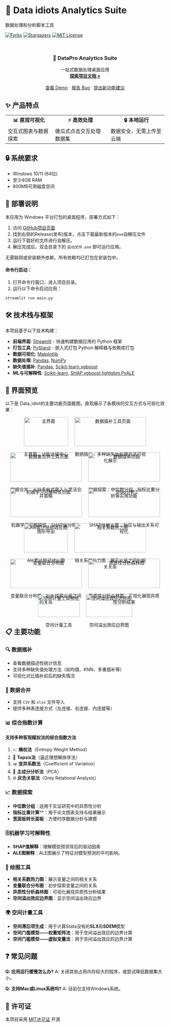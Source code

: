 # 🔬 Data idiots Analytics Suite

数据处理和分析脚本工具

<!-- PROJECT SHIELDS -->


[![Forks][forks-shield]][forks-url]
[![Stargazers][stars-shield]][stars-url]
[![MIT License][license-shield]][license-url]


<!-- PROJECT LOGO -->



<br />
<div align="center">


  <h3 align="center">🔬 DataPro Analytics Suite</h3>

  <p align="center">
    一站式数据处理桌面应用
    <br />
    <a href="https://github.com/Pei-hsinWang/Data_idiot"><strong>探索项目文档 »</strong></a>
    <br />
    <br />
    <a href="https://github.com/Pei-hsinWang/Data_idiot">查看 Demo</a>
    ·
    <a href="https://github.com/Pei-hsinWang/Data_idiot/issues">报告 Bug</a>
    ·
    <a href="https://github.com/Pei-hsinWang/Data_idiot/issues">提出新功能建议</a>
  </p>
</div>

## ✨ 产品特点

<div align="center">
  <table>
    <tr>
      <td align="center"><b>📊 直观可视化</b></td>
      <td align="center"><b>⚡ 高效处理</b></td>
      <td align="center"><b>🔒 本地运行</b></td>
    </tr>
    <tr>
      <td>交互式图表与数据探索</td>
      <td>傻瓜式点击交互处理数据集</td>
      <td>数据安全，无需上传至云端</td>
    </tr>
  </table>
</div>


## 🔒 系统要求
- Windows 10/11 (64位)
- 至少4GB RAM
- 800MB可用磁盘空间

## 🚀 部署说明
本应用为 Windows 平台打包的桌面程序，部署方式如下：
1. 访问 [GitHub项目页面](https://github.com/Pei-hsinWang/Data_idiot)
2. 找到右侧的Release(发布)版本，点击下载最新版本的`exe`自解压文件
3. 运行下载好的文件进行自解压。
4. 解压完成后，双击目录下的 `启动文件.exe` 即可运行应用。

无需联网或安装额外依赖，所有依赖均已打包在安装包中。

#### 命令行启动：
1. 打开命令行窗口，进入项目目录。
2. 运行以下命令启动应用：
```cmd
streamlit run main.py
```

## 🛠️ 技术栈与框架

本项目基于以下技术构建：

- **前端界面**: [Streamlit](https://streamlit.io) - 快速构建数据应用的 Python 框架
- **打包工具**: [PyStand](https://github.com/skywind3000/PyStand/) - 嵌入式打包 Python 解释器与依赖库打包
- **数据可视化**: [Matplotlib](https://matplotlib.org/)
- **数据处理**: [Pandas](https://pandas.pydata.org/), [NumPy](https://numpy.org/)
- **缺失值插补**: [Pandas](https://pandas.pydata.org/), [Scikit-learn](https://scikit-learn.org/),[xgboost](https://xgboost.readthedocs.io/en/latest/)
- **ML与可解释性**: [Scikit-learn](https://scikit-learn.org/), [SHAP](https://shap.readthedocs.io/en/latest/),[xgboost](https://xgboost.readthedocs.io/en/latest/),[lightgbm](https://lightgbm.readthedocs.io/en/latest/),[PyALE](https://github.com/DanaJomar/PyALE)


## 📱 界面预览

以下是 Data_idiot的主要功能页面截图，直观展示了各模块的交互方式与可视化效果：

<div style="display: flex; flex-wrap: wrap; justify-content: center; gap: 20px;">
  <div style="text-align: center; max-width: 45%;">
    <img src="https://raw.githubusercontent.com/Pei-hsinWang/Data_idiot/master/preview_fig/main.png" alt="主界面" width="100%">
    <p>主界面：功能选择中心</p>
  </div>

  <div style="text-align: center; max-width: 45%;">
    <img src="https://raw.githubusercontent.com/Pei-hsinWang/Data_idiot/master/preview_fig/Data_Imputation_preview.png" alt="数据插补工具页面" width="100%">
    <p>数据插补：多种缺失值处理方法可视化展示</p>
  </div>

  <div style="text-align: center; max-width: 45%;">
    <img src="https://raw.githubusercontent.com/Pei-hsinWang/Data_idiot/master/preview_fig/Data_Merge_preview.png" alt="数据集合并工具页面" width="100%">
    <p>数据合并：支持多格式导入与灵活合并策略</p>
  </div>

  <div style="text-align: center; max-width: 45%;">
    <img src="https://raw.githubusercontent.com/Pei-hsinWang/Data_idiot/master/preview_fig/Data_exploration_preview.png" alt="数据探索页面" width="100%">
    <p>数据探索：中位数分组、指标比重分析等实用功能</p>
  </div>

  <div style="text-align: center; max-width: 45%;">
    <img src="https://raw.githubusercontent.com/Pei-hsinWang/Data_idiot/master/preview_fig/Interpretable_ML_preview.png" alt="机器学习可解释性页面" width="100%">
    <p>机器学习可解释性：SHAP值分析与图形导出</p>
  </div>

  <div style="text-align: center; max-width: 45%;">
    <img src="https://raw.githubusercontent.com/Pei-hsinWang/Data_idiot/master/preview_fig/Shap_preview_2.png" alt="Shap分析2" width="100%">
    <p>SHAP值散点图：特征与输出关系可视化</p>
  </div>  
    <div style="text-align: center; max-width: 45%;">
    <img src="https://raw.githubusercontent.com/Pei-hsinWang/Data_idiot/master/preview_fig/ale_preview.png" alt="Ale累计局部效应图" width="100%">
    <p>Ale累计局部效应图</p>
  </div>
  <div style="text-align: center; max-width: 45%;">
    <img src="https://raw.githubusercontent.com/Pei-hsinWang/Data_idiot/master/preview_fig/cor_fig_preview.png" alt="相关系数热力图" width="100%">
    <p>相关系数热力图：展示变量之间的相关关系</p>
  </div>
  <div style="text-align: center; max-width: 45%;">
    <img src="https://raw.githubusercontent.com/Pei-hsinWang/Data_idiot/master/preview_fig/joint_distribution_preview.png" alt="变量联合分布图" width="100%">
    <p>变量联合分布图：初步探索变量之间的关系</p>
  </div>
  <div style="text-align: center; max-width: 45%;">
    <img src="https://raw.githubusercontent.com/Pei-hsinWang/Data_idiot/master/preview_fig/hete_analysis_preview.png" alt="异质性分析森林图" width="100%">
    <p>异质性分析森林图：可视化展现异质性分析结果</p>
  </div>
  <div style="text-align: center; max-width: 45%;">
    <img src="https://raw.githubusercontent.com/Pei-hsinWang/Data_idiot/master/preview_fig/specon_preview.png" alt="空间计量工具预览" width="100%">
    <p>空间计量工具</p>  
  </div>
  <div style="text-align: center; max-width: 45%;">
    <img src="https://raw.githubusercontent.com/Pei-hsinWang/Data_idiot/master/preview_fig/spillover_preview.png" alt="空间溢出效应边界图" width="100%">
    <p>空间溢出效应边界图</p>

  </div>  
</div>

## 📋 主要功能

### 🔍 数据插补
- 查看数据描述性统计信息  
- 支持多种缺失值处理方法（如均值、KNN、多重插补等）  
- 可视化对比插补前后的缺失情况  

### 📁 数据合并
- 支持 `CSV` 和 `xlsx` 文件导入  
- 提供多种表连接方式（左连接、右连接、内连接等）  

### 📊 综合指数计算
#### **支持多种客观赋权法的综合指数方法**
1. 📈 **熵权法**（Entropy Weight Method）
2. 🎯 **Topsis法**（逼近理想解排序法）
3. 📊 **变异系数法**（Coefficient of Variation）
4. 🧠 **主成分分析法**（PCA）
5. 🌐 **灰色关联法**（Grey Relational Analysis）

### 📈 数据探索
- **中位数分组**：适用于实证研究中的异质性分析  
- **指标比重计算****：用于论文图表支持与结果展示  
- **宽面板转长面板**：方便时序数据分析与建模  

### 🗄机器学习可解释性
- **SHAP值解释**：理解模型预测背后的驱动因素  
- **ALE图解释**：ALE图展示了特征对模型预测的平均影响。

### 🎨 绘图工具
- **相关系数热力图**：展示变量之间的相关关系
- **变量联合分布图**：初步探索变量之间的关系
- **异质性分析森林图**：可视化展现异质性分析结果
- **空间溢出效应边界图**：显示空间溢出效应边界

### 🌍 空间计量工具
- **空间滞后项生成**：用于计算Stata没有的**SLX**和**SDEM**模型
- **空间门槛模型——权重矩阵法**：用于空间溢出效应的边界计算
- **空间门槛模型——虚拟变量法**：用于空间溢出效应的边界计算

## ❓ 常见问题

**Q: 应用运行缓慢怎么办?**
A: 关闭其他占用内存较大的程序，或尝试降低数据集大小。

**Q: 支持Mac或Linux系统吗?**
A: 目前仅支持Windows系统。

## 📄 许可证

本项目采用 [MIT许可证](LICENSE) 开源

<!-- links -->
[contributors-shield]: https://img.shields.io/github/contributors/Pei-hsinWang/Data_idiot?style=flat-square
[contributors-url]: https://github.com/Pei-hsinWang/Data_idiot/graphs/contributors

[forks-shield]: https://img.shields.io/github/forks/Pei-hsinWang/Data_idiot?style=flat-square
[forks-url]: https://github.com/Pei-hsinWang/Data_idiot/network/members

[stars-shield]: https://img.shields.io/github/stars/Pei-hsinWang/Data_idiot?style=flat-square
[stars-url]: https://github.com/Pei-hsinWang/Data_idiot/stargazers

[issues-shield]: https://img.shields.io/github/issues/Pei-hsinWang/Data_idiot?style=flat-square
[issues-url]: https://github.com/Pei-hsinWang/Data_idiot/issues

[license-shield]: https://img.shields.io/github/license/Pei-hsinWang/Data_idiot?style=flat-square
[license-url]: https://github.com/Pei-hsinWang/Data_idiot/blob/main/LICENSE

[linkedin-shield]: https://img.shields.io/badge/-LinkedIn-blue
[linkedin-url]: https://www.linkedin.com/in/你的-linkedin-用户名/